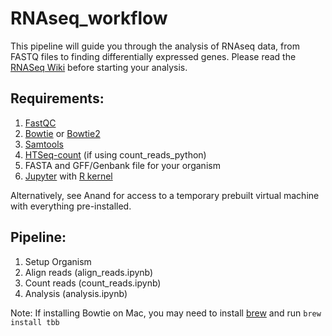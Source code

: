 # RNAseq_workflow
This pipeline will guide you through the analysis of RNAseq data, from FASTQ files to finding differentially expressed genes. Please read the [RNASeq Wiki](https://github.com/SBRG/SBRG_wiki/wiki/RNA-seq-Processing) before starting your analysis.

## Requirements:
1. [FastQC](http://www.bioinformatics.babraham.ac.uk/projects/fastqc/)
1. [Bowtie](http://bowtie-bio.sourceforge.net/index.shtml) or [Bowtie2](http://bowtie-bio.sourceforge.net/bowtie2/index.shtml)
1. [Samtools](http://www.htslib.org/)
1. [HTSeq-count](http://www-huber.embl.de/HTSeq/doc/install.html#install) (if using count_reads_python)
1. FASTA and GFF/Genbank file for your organism
1. [Jupyter](http://jupyter.org/install.html) with [R kernel](https://irkernel.github.io/)

Alternatively, see Anand for access to a temporary prebuilt virtual machine with everything pre-installed.

## Pipeline:
1. Setup Organism
1. Align reads (align_reads.ipynb)
1. Count reads (count_reads.ipynb)
1. Analysis (analysis.ipynb)

Note: If installing Bowtie on Mac, you may need to install [brew](https://brew.sh/) and run `brew install tbb`
